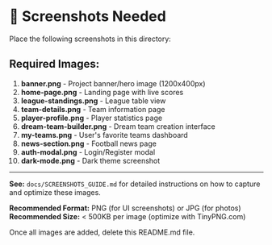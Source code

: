 # 📸 Screenshots Needed

Place the following screenshots in this directory:

## Required Images:

1. **banner.png** - Project banner/hero image (1200x400px)
2. **home-page.png** - Landing page with live scores
3. **league-standings.png** - League table view
4. **team-details.png** - Team information page
5. **player-profile.png** - Player statistics page
6. **dream-team-builder.png** - Dream team creation interface
7. **my-teams.png** - User's favorite teams dashboard
8. **news-section.png** - Football news page
9. **auth-modal.png** - Login/Register modal
10. **dark-mode.png** - Dark theme screenshot

---

**See:** `docs/SCREENSHOTS_GUIDE.md` for detailed instructions on how to capture and optimize these images.

**Recommended Format:** PNG (for UI screenshots) or JPG (for photos)
**Recommended Size:** < 500KB per image (optimize with TinyPNG.com)

Once all images are added, delete this README.md file.
